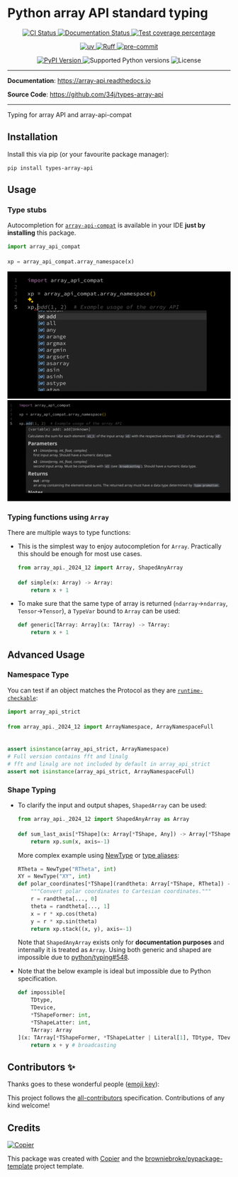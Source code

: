 # Python array API standard typing

<p align="center">
  <a href="https://github.com/34j/types-array-api/actions/workflows/ci.yml?query=branch%3Amain">
    <img src="https://img.shields.io/github/actions/workflow/status/34j/array-api/ci.yml?branch=main&label=CI&logo=github&style=flat-square" alt="CI Status" >
  </a>
  <a href="https://array-api.readthedocs.io">
    <img src="https://img.shields.io/readthedocs/array-api.svg?logo=read-the-docs&logoColor=fff&style=flat-square" alt="Documentation Status">
  </a>
  <a href="https://codecov.io/gh/34j/array-api">
    <img src="https://img.shields.io/codecov/c/github/34j/array-api.svg?logo=codecov&logoColor=fff&style=flat-square" alt="Test coverage percentage">
  </a>
</p>
<p align="center">
  <a href="https://github.com/astral-sh/uv">
    <img src="https://img.shields.io/endpoint?url=https://raw.githubusercontent.com/astral-sh/uv/main/assets/badge/v0.json" alt="uv">
  </a>
  <a href="https://github.com/astral-sh/ruff">
    <img src="https://img.shields.io/endpoint?url=https://raw.githubusercontent.com/astral-sh/ruff/main/assets/badge/v2.json" alt="Ruff">
  </a>
  <a href="https://github.com/pre-commit/pre-commit">
    <img src="https://img.shields.io/badge/pre--commit-enabled-brightgreen?logo=pre-commit&logoColor=white&style=flat-square" alt="pre-commit">
  </a>
</p>
<p align="center">
  <a href="https://pypi.org/project/array-api/">
    <img src="https://img.shields.io/pypi/v/array-api.svg?logo=python&logoColor=fff&style=flat-square" alt="PyPI Version">
  </a>
  <img src="https://img.shields.io/pypi/pyversions/array-api.svg?style=flat-square&logo=python&amp;logoColor=fff" alt="Supported Python versions">
  <img src="https://img.shields.io/pypi/l/array-api.svg?style=flat-square" alt="License">
</p>

---

**Documentation**: <a href="https://array-api.readthedocs.io" target="_blank">https://array-api.readthedocs.io </a>

**Source Code**: <a href="https://github.com/34j/types-array-api" target="_blank">https://github.com/34j/types-array-api </a>

---

Typing for array API and array-api-compat

## Installation

Install this via pip (or your favourite package manager):

```shell
pip install types-array-api
```

## Usage

### Type stubs

Autocompletion for [`array-api-compat`](https://data-apis.org/array-api-compat/) is available in your IDE **just by installing** this package.

```python
import array_api_compat

xp = array_api_compat.array_namespace(x)
```

![Screenshot 1](https://raw.githubusercontent.com/34j/array-api/main/docs/_static/screenshot1.png)
![Screenshot 2](https://raw.githubusercontent.com/34j/array-api/main/docs/_static/screenshot2.png)

### Typing functions using `Array`

There are multiple ways to type functions:

- This is the simplest way to enjoy autocompletion for `Array`. Practically this should be enough for most use cases.

  ```python
  from array_api._2024_12 import Array, ShapedAnyArray

  def simple(x: Array) -> Array:
      return x + 1
  ```

- To make sure that the same type of array is returned (`ndarray`→`ndarray`, `Tensor`→`Tensor`), a `TypeVar` bound to `Array` can be used:

  ```python
  def generic[TArray: Array](x: TArray) -> TArray:
      return x + 1
  ```

## Advanced Usage

### Namespace Type

You can test if an object matches the Protocol as they are [`runtime-checkable`](https://docs.python.org/3/library/typing.html#typing.runtime_checkable):

```python
import array_api_strict

from array_api._2024_12 import ArrayNamespace, ArrayNamespaceFull


assert isinstance(array_api_strict, ArrayNamespace)
# Full version contains fft and linalg
# fft and linalg are not included by default in array_api_strict
assert not isinstance(array_api_strict, ArrayNamespaceFull)
```

### Shape Typing

- To clarify the input and output shapes, `ShapedArray` can be used:

  ```python
  from array_api._2024_12 import ShapedAnyArray as Array

  def sum_last_axis[*TShape](x: Array[*TShape, Any]) -> Array[*TShape]:
      return xp.sum(x, axis=-1)
  ```

  More complex example using [NewType](https://docs.python.org/3/library/typing.html#newtype) or [type aliases](https://docs.python.org/3/library/typing.html#type-aliases):

  ```python
  RTheta = NewType("RTheta", int)
  XY = NewType("XY", int)
  def polar_coordinates[*TShape](randtheta: Array[*TShape, RTheta]) -> Array[*TShape, XY]:
      """Convert polar coordinates to Cartesian coordinates."""
      r = randtheta[..., 0]
      theta = randtheta[..., 1]
      x = r * xp.cos(theta)
      y = r * xp.sin(theta)
      return xp.stack((x, y), axis=-1)
  ```

  Note that `ShapedAnyArray` exists only for **documentation purposes** and internally it is treated as `Array`.
  Using both generic and shaped are impossible due to [python/typing#548](https://github.com/python/typing/issues/548).

- Note that the below example is ideal but impossible due to Python specification.

  ```python
  def impossible[
      TDtype,
      TDevice,
      *TShapeFormer: int,
      *TShapeLatter: int,
      TArray: Array
  ](x: TArray[*TShapeFormer, *TShapeLatter | Literal[1], TDtype, TDevice], y: TArray[*TShapeLatter | Literal[1], TDtype, TDevice]) -> TArray[*TShapeFormer, *TShapeLatter, TDtype, TDevice]:
      return x + y # broadcasting
  ```

## Contributors ✨

Thanks goes to these wonderful people ([emoji key](https://allcontributors.org/docs/en/emoji-key)):

<!-- prettier-ignore-start -->
<!-- ALL-CONTRIBUTORS-LIST:START - Do not remove or modify this section -->
<!-- markdownlint-disable -->
<!-- markdownlint-enable -->
<!-- ALL-CONTRIBUTORS-LIST:END -->
<!-- prettier-ignore-end -->

This project follows the [all-contributors](https://github.com/all-contributors/all-contributors) specification. Contributions of any kind welcome!

## Credits

[![Copier](https://img.shields.io/endpoint?url=https://raw.githubusercontent.com/copier-org/copier/master/img/badge/badge-grayscale-inverted-border-orange.json)](https://github.com/copier-org/copier)

This package was created with
[Copier](https://copier.readthedocs.io/) and the
[browniebroke/pypackage-template](https://github.com/browniebroke/pypackage-template)
project template.
